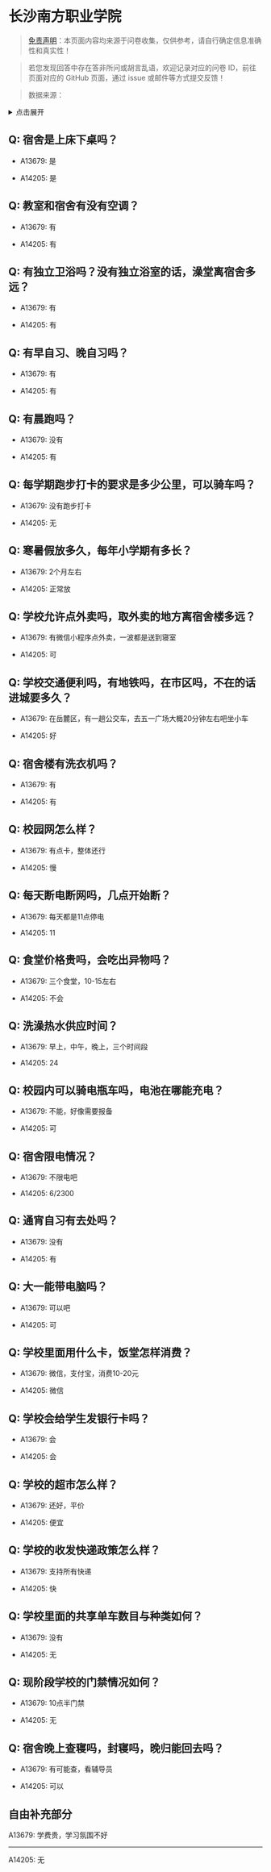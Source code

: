 # 长沙南方职业学院

> [免责声明](https://colleges.chat/#_3)：本页面内容均来源于问卷收集，仅供参考，请自行确定信息准确性和真实性！

> 若您发现回答中存在答非所问或胡言乱语，欢迎记录对应的问卷 ID，前往页面对应的 GitHub 页面，通过 issue 或邮件等方式提交反馈！

> 数据来源：

<details><summary>点击展开</summary>
<ul>
<li>A13679: 匿名 (2022 年 06 月)</li>
<li>A14205: 匿名 (2022 年 07 月)</li>
</ul>
</details>

## Q: 宿舍是上床下桌吗？

- A13679: 是

- A14205: 是

## Q: 教室和宿舍有没有空调？

- A13679: 有

- A14205: 有

## Q: 有独立卫浴吗？没有独立浴室的话，澡堂离宿舍多远？

- A13679: 有

- A14205: 有

## Q: 有早自习、晚自习吗？

- A13679: 有

- A14205: 有

## Q: 有晨跑吗？

- A13679: 没有

- A14205: 有

## Q: 每学期跑步打卡的要求是多少公里，可以骑车吗？

- A13679: 没有跑步打卡

- A14205: 无

## Q: 寒暑假放多久，每年小学期有多长？

- A13679: 2个月左右

- A14205: 正常放

## Q: 学校允许点外卖吗，取外卖的地方离宿舍楼多远？

- A13679: 有微信小程序点外卖，一波都是送到寝室

- A14205: 可

## Q: 学校交通便利吗，有地铁吗，在市区吗，不在的话进城要多久？

- A13679: 在岳麓区，有一趟公交车，去五一广场大概20分钟左右吧坐小车

- A14205: 好

## Q: 宿舍楼有洗衣机吗？

- A13679: 有

- A14205: 有

## Q: 校园网怎么样？

- A13679: 有点卡，整体还行

- A14205: 慢

## Q: 每天断电断网吗，几点开始断？

- A13679: 每天都是11点停电

- A14205: 11

## Q: 食堂价格贵吗，会吃出异物吗？

- A13679: 三个食堂，10-15左右

- A14205: 不会

## Q: 洗澡热水供应时间？

- A13679: 早上，中午，晚上，三个时间段

- A14205: 24

## Q: 校园内可以骑电瓶车吗，电池在哪能充电？

- A13679: 不能，好像需要报备

- A14205: 可

## Q: 宿舍限电情况？

- A13679: 不限电吧

- A14205: 6/2300

## Q: 通宵自习有去处吗？

- A13679: 没有

- A14205: 有

## Q: 大一能带电脑吗？

- A13679: 可以吧

- A14205: 可

## Q: 学校里面用什么卡，饭堂怎样消费？

- A13679: 微信，支付宝，消费10-20元

- A14205: 微信

## Q: 学校会给学生发银行卡吗？

- A13679: 会

- A14205: 会

## Q: 学校的超市怎么样？

- A13679: 还好，平价

- A14205: 便宜

## Q: 学校的收发快递政策怎么样？

- A13679: 支持所有快递

- A14205: 快

## Q: 学校里面的共享单车数目与种类如何？

- A13679: 没有

- A14205: 无

## Q: 现阶段学校的门禁情况如何？

- A13679: 10点半门禁

- A14205: 无

## Q: 宿舍晚上查寝吗，封寝吗，晚归能回去吗？

- A13679: 有可能查，看辅导员

- A14205: 可以

## 自由补充部分

A13679: 学费贵，学习氛围不好

***

A14205: 无
